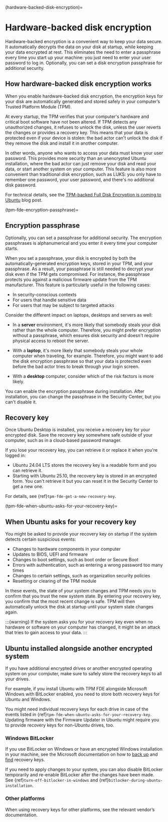 (hardware-backed-disk-encryption)=
# Hardware-backed disk encryption

Hardware-backed encryption is a convenient way to keep your data secure. It automatically decrypts the data on your disk at startup, while keeping your data encrypted at rest. This eliminates the need to enter a passphrase every time you start up your machine: you just need to enter your user password to log in. Optionally, you can set a disk encryption passphrase for additional security.


## How hardware-backed disk encryption works

When you enable hardware-backed disk encryption, the encryption keys for your disk are automatically generated and stored safely in your computer’s Trusted Platform Module (TPM).

At every startup, the TPM verifies that your computer's hardware and critical boot software have not been altered. If TPM detects any unauthorized changes, it refuses to unlock the disk, unless the user reverts the changes or provides a recovery key. This means that your data is protected even if your device is stolen: the bad actor can't unlock the disk if they remove the disk and install it in another computer.

In other words, anyone who wants to access your data must know your user password. This provides more security than an unencrypted Ubuntu installation, where the bad actor can just remove your disk and read your data, or start another system on your computer. This feature is also more convenient than traditional disk encryption, such as LUKS: you only have to remember one password, your user password, and there's no additional disk password.

For technical details, see the [TPM-backed Full Disk Encryption is coming to Ubuntu](https://ubuntu.com/blog/tpm-backed-full-disk-encryption-is-coming-to-ubuntu) blog post.


(tpm-fde-encryption-passphrase)=
## Encryption passphrase

Optionally, you can set a passphrase for additional security. The encryption passphrases is alphanumerical and you enter it every time your computer starts.

When you set a passphrase, your disk is encrypted by both the automatically-generated encryption keys, stored in your TPM, and your passphrase. As a result, your passphrase is still needed to decrypt your disk even if the TPM gets compromised. For instance, the passphrase protects you against a malicious firmware update from the TPM manufacturer. This feature is particularly useful in the following cases:

* In security-conscious contexts
* For users that handle sensitive data
* For users that may be subject to targeted attacks

Consider the different impact on laptops, desktops and servers as well:

* In a **server** environment, it's more likely that somebody steals your disk rather than the whole computer. Therefore, you might prefer encryption without a passphrase, which ensures disk security and doesn't require physical access to reboot the server.

* With a **laptop**, it's more likely that somebody steals your whole computer when traveling, for example. Therefore, you might want to add the disk encryption passphrase so that your data is protected even before the bad actor tries to break through your login screen.

* With a **desktop** computer, consider which of the risk factors is more likely.

You can enable the encryption passphrase during installation. After installation, you can change the passphrase in the Security Center, but you can't disable it.


## Recovery key

Once Ubuntu Desktop is installed, you receive a recovery key for your encrypted disk. Save the recovery key somewhere safe outside of your computer, such as in a cloud-based password manager.

If you lose your recovery key, you can retrieve it or replace it when you're logged in:

* Ubuntu 24.04 LTS stores the recovery key is a readable form and you can retrieve it.
* Starting with Ubuntu 25.10, the recovery key is stored in an encrypted form. You can't retrieve it but you can reset it in the Security Center to get a new one.

For details, see {ref}`tpm-fde-get-a-new-recovery-key`.


(tpm-fde-when-ubuntu-asks-for-your-recovery-key)=
## When Ubuntu asks for your recovery key

You might be asked to provide your recovery key on startup if the system detects certain suspicious events:

* Changes to hardware components in your computer
* Updates to BIOS, UEFI and firmware
* Changes to boot settings, such as boot order or Secure Boot
* Errors with authentication, such as entering a wrong password too many times
* Changes to certain settings, such as organization security policies
* Resetting or clearing of the TPM module

In these events, the state of your system changes and TPM needs you to confirm that you trust the new system state. By entering your recovery key, you confirm that the most recent change is safe. TPM will then automatically unlock the disk at startup until your system state changes again.

:::{warning}
If the system asks you for your recovery key even when no hardware or software on your computer has changed, it might be an attack that tries to gain access to your data.
:::


## Ubuntu installed alongside another encrypted system

If you have additional encrypted drives or another encrypted operating system on your computer, make sure to safely store the recovery keys to all your drives.

For example, if you install Ubuntu with TPM FDE alongside Microsoft Windows with BitLocker enabled, you need to store both recovery keys for Ubuntu and Windows.

You might need individual recovery keys for each drive in case of the events listed in {ref}`tpm-fde-when-ubuntu-asks-for-your-recovery-key`. Updating firmware with the Firmware Updater in Ubuntu might require you to provide recovery keys for non-Ubuntu drives, too.

### Windows BitLocker

If you use BitLocker on Windows or have an encrypted Windows installation in your machine, see the Microsoft documentation on how to [back up](https://support.microsoft.com/en-us/windows/back-up-your-bitlocker-recovery-key-e63607b4-77fb-4ad3-8022-d6dc428fbd0d) and [find](https://support.microsoft.com/en-us/windows/find-your-bitlocker-recovery-key-6b71ad27-0b89-ea08-f143-056f5ab347d6) recovery keys.

If you need to apply changes to your system, you can also disable BitLocker temporarily and re-enable BitLocker after the changes have been made. See {ref}`turn-off-bitlocker-in-windows` and {ref}`bitlocker-during-ubuntu-installation`.

### Other platforms

When using recovery keys for other platforms, see the relevant vendor’s documentation.

